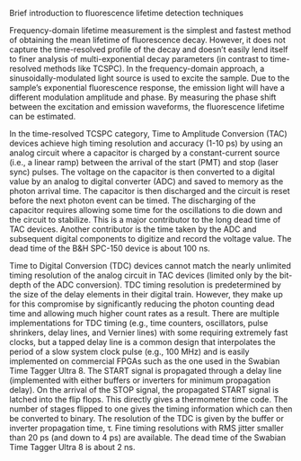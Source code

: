 Brief introduction to fluorescence lifetime detection techniques

Frequency-domain lifetime measurement is the simplest and fastest method of obtaining the mean lifetime of fluorescence decay. However, it does not capture the time-resolved profile of the decay and doesn’t easily lend itself to finer analysis of multi-exponential decay parameters (in contrast to time-resolved methods like TCSPC). In the frequency-domain approach, a sinusoidally-modulated light source is used to excite the sample. Due to the sample’s exponential fluorescence response, the emission light will have a different modulation amplitude and phase. By measuring the phase shift between the excitation and emission waveforms, the fluorescence lifetime can be estimated.

In the time-resolved TCSPC category, Time to Amplitude Conversion (TAC) devices achieve high timing resolution and accuracy (1-10 ps) by using an analog circuit where a capacitor is charged by a constant-current source (i.e., a linear ramp) between the arrival of the start (PMT) and stop (laser sync) pulses. The voltage on the capacitor is then converted to a digital value by an analog to digital converter (ADC) and saved to memory as the photon arrival time. The capacitor is then discharged and the circuit is reset before the next photon event can be timed. The discharging of the capacitor requires allowing some time for the oscillations to die down and the circuit to stabilize. This is a major contributor to the long dead time of TAC devices. Another contributor is the time taken by the ADC and subsequent digital components to digitize and record the voltage value. The dead time of the B&H SPC-150 device is about 100 ns.
 

Time to Digital Conversion (TDC) devices cannot match the nearly unlimited timing resolution of the analog circuit in TAC devices (limited only by the bit-depth of the ADC conversion). TDC timing resolution is predetermined by the size of the delay elements in their digital train. However, they make up for this compromise by significantly reducing the photon counting dead time and allowing much higher count rates as a result. There are multiple implementations for TDC timing (e.g., time counters, oscillators, pulse shrinkers, delay lines, and Vernier lines) with some requiring extremely fast clocks, but a tapped delay line is a common design that interpolates the period of a slow system clock pulse (e.g., 100 MHz) and is easily implemented on commercial FPGAs such as the one used in the Swabian Time Tagger Ultra 8. The START signal is propagated through a delay line (implemented with either buffers or inverters for minimum propagation delay). On the arrival of the STOP signal, the propagated START signal is latched into the flip flops. This directly gives a thermometer time code. The number of stages flipped to one gives the timing information which can then be converted to binary. The resolution of the TDC is given by the buffer or inverter propagation time, τ. Fine timing resolutions with RMS jitter smaller than 20 ps (and down to 4 ps) are available. The dead time of the Swabian Time Tagger Ultra 8 is about 2 ns.

